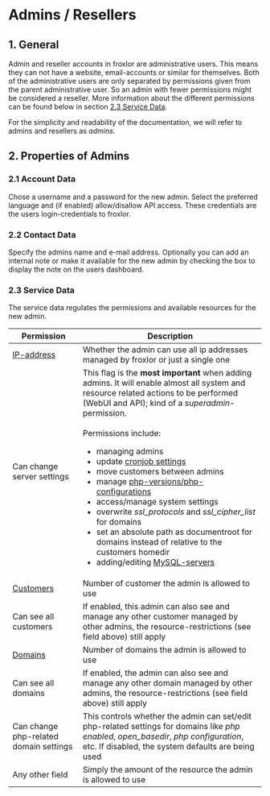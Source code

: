 # Admins / Resellers

## 1. General

Admin and reseller accounts in froxlor are administrative users. This means they can not have a website, email-accounts or similar for themselves. Both of the administrative users are only separated by permissions given from the parent administrative user. So an admin with fewer permissions might be considered a reseller. More information about the different permissions can be found below in section [2.3 Service Data](#_2-3-service-data).

For the simplicity and readability of the documentation, we will refer to admins and resellers as _admins_.


## 2. Properties of Admins

### 2.1 Account Data

Chose a username and a password for the new admin. Select the preferred language and (if enabled) allow/disallow API access. These credentials are the users login-credentials to froxlor.

### 2.2 Contact Data

Specify the admins name and e-mail address. Optionally you can add an internal note or make it available for the new admin by checking the box to display the note on the users dashboard.

### 2.3 Service Data

The service data regulates the permissions and available resources for the new admin.

| Permission                             | Description                                                                                                                                                                                                                                                                                                                                                                                                                                                                                                                                                                                                                                                                                                                                          |
|----------------------------------------|------------------------------------------------------------------------------------------------------------------------------------------------------------------------------------------------------------------------------------------------------------------------------------------------------------------------------------------------------------------------------------------------------------------------------------------------------------------------------------------------------------------------------------------------------------------------------------------------------------------------------------------------------------------------------------------------------------------------------------------------------|
| [IP-address](../ips-and-ports)         | Whether the admin can use all ip addresses managed by froxlor or just a single one                                                                                                                                                                                                                                                                                                                                                                                                                                                                                                                                                                                                                                                                   |
| Can change server settings             | This flag is the **most important** when adding admins. It will enable almost all system and resource related actions to be performed (WebUI and API); kind of a _superadmin_-permission.<br><br>Permissions include:<br><ul><li>managing admins</li><li>update [cronjob settings](../../settings#_2-cronjob-settings)</li><li>move customers between admins</li><li>manage [php-versions/php-configurations](../../php-versions-and-configuration)</li><li>access/manage system settings</li><li>overwrite _ssl\_protocols_ and _ssl\_cipher\_list_ for domains</li><li>set an absolute path as documentroot for domains instead of relative to the customers homedir</li><li>adding/editing [MySQL-servers](../mysql-servers)</li></ul> |
| [Customers](../customers)              | Number of customer the admin is allowed to use                                                                                                                                                                                                                                                                                                                                                                                                                                                                                                                                                                                                                                                                                                       |
| Can see all customers                  | If enabled, this admin can also see and manage any other customer managed by other admins, the resource-restrictions (see field above) still apply                                                                                                                                                                                                                                                                                                                                                                                                                                                                                                                                                                                                   |
| [Domains](../domains)                  | Number of domains the admin is allowed to use                                                                                                                                                                                                                                                                                                                                                                                                                                                                                                                                                                                                                                                                                                        |
| Can see all domains                    | If enabled, the admin can also see and manage any other domain managed by other admins, the resource-restrictions (see field above) still apply                                                                                                                                                                                                                                                                                                                                                                                                                                                                                                                                                                                                      |
| Can change php-related domain settings | This controls whether the admin can set/edit php-related settings for domains like _php enabled_, _open\_basedir_, _php configuration_, etc. If disabled, the system defaults are being used                                                                                                                                                                                                                                                                                                                                                                                                                                                                                                                                                         |
| Any other field                        | Simply the amount of the resource the admin is allowed to use                                                                                                                                                                                                                                                                                                                                                                                                                                                                                                                                                                                                                                                                                        |

